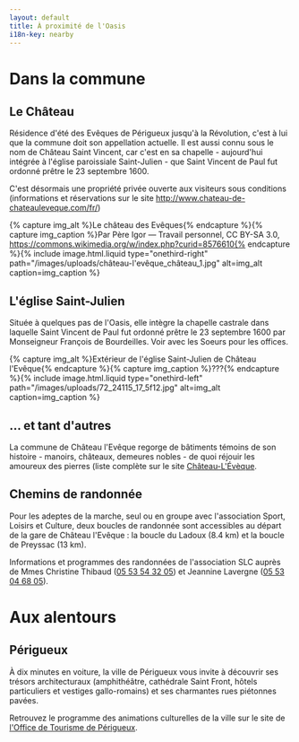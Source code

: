 ```yaml
---
layout: default
title: À proximité de l'Oasis
i18n-key: nearby
---
```

# Dans la commune

## Le Château

<div class="row">
	<p class="p2-3 left">Résidence d'été des Evêques de Périgueux jusqu'à la Révolution, c'est à lui que la commune doit son appellation actuelle. Il est aussi connu sous le nom de Château Saint Vincent, car c'est en sa chapelle - aujourd'hui intégrée à l'église paroissiale Saint-Julien - que Saint Vincent de Paul fut ordonné prêtre le 23 septembre 1600. 

C'est désormais une propriété privée ouverte aux visiteurs sous conditions (informations et réservations sur le site <http://www.chateau-de-chateauleveque.com/fr/>)</p>

{% capture img_alt %}Le château des Evêques{% endcapture %}{% capture img_caption %}Par Père Igor — Travail personnel, CC BY-SA 3.0, https://commons.wikimedia.org/w/index.php?curid=8576610{% endcapture %}{% include image.html.liquid type="onethird-right" path="/images/uploads/château-l'evêque_château_1.jpg" alt=img_alt caption=img_caption %}

</div>

## L'église Saint-Julien

<div class="row">
	<p class="p2-3 right">Située à quelques pas de l'Oasis, elle intègre la chapelle castrale dans laquelle Saint Vincent de Paul fut ordonné prêtre le 23 septembre 1600 par Monseigneur François de Bourdeilles. Voir avec les Soeurs pour les offices.</p>

{% capture img_alt %}Extérieur de l'église Saint-Julien de Château l'Evêque{% endcapture %}{% capture img_caption %}???{% endcapture %}{% include image.html.liquid type="onethird-left" path="/images/uploads/72_24115_17_5f12.jpg" alt=img_alt caption=img_caption %}

</div>

## ... et tant d'autres

La commune de Château l'Evêque regorge de bâtiments témoins de son histoire - manoirs, châteaux, demeures nobles - de quoi réjouir les amoureux des pierres (liste complète sur le site [Château-L'Évèque](https://fr.wikipedia.org/wiki/Ch%C3%A2teau-l%27%C3%89v%C3%AAque).

## Chemins de randonnée

Pour les adeptes de la marche, seul ou en groupe avec l'association Sport, Loisirs et Culture, deux boucles de randonnée sont accessibles au départ de la gare de Château l'Evêque : la boucle du Ladoux (8.4 km) et la boucle de Preyssac (13 km). 

Informations et programmes des randonnées de l'association SLC auprès de Mmes Christine Thibaud ([05 53 54 32 05](tel:+33553543205)) et Jeannine Lavergne ([05 53 04 68 05](tel:+33553046805)). 


# Aux alentours

## Périgueux 

À dix minutes en voiture, la ville de Périgueux vous invite à découvrir ses trésors architecturaux (amphithéâtre, cathédrale Saint Front, hôtels particuliers et vestiges gallo-romains) et ses charmantes rues piétonnes pavées. 

Retrouvez le programme des animations culturelles de la ville sur le site de [l'Office de Tourisme de Périgueux](http://www.tourisme-perigueux.fr/).
